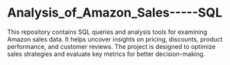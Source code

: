 # Analysis_of_Amazon_Sales-----SQL
This repository contains SQL queries and analysis tools for examining Amazon sales data. It helps uncover insights on pricing, discounts, product performance, and customer reviews. The project is designed to optimize sales strategies and evaluate key metrics for better decision-making.
